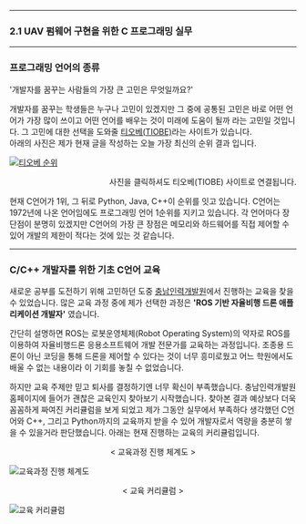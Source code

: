 
--- 
### 2.1 UAV 펌웨어 구현을 위한 C 프로그래밍 실무
---  

### 프로그래밍 언어의 종류

'개발자를 꿈꾸는 사람들의 가장 큰 고민은 무엇일까요?'  

개발자를 꿈꾸는 학생들은 누구나 고민이 있겠지만 그 중에 공통된 고민은 바로 어떤 언어가 가장 많이 쓰이고 어떤 언어를 배우는 것이 미래에 도움이 될까 라는 고민일 것입니다. 그 고민에 대한 선택을 도와줄 [티오베(TIOBE)](https://www.tiobe.com/tiobe-index/)라는 사이트가 있습니다.  
아래의 사진은 제가 현재 글을 작성하는 오늘 가장 최신의 순위 결과 입니다.

[![티오베 순위](https://user-images.githubusercontent.com/84114844/118231463-23167580-b4ca-11eb-87a6-b6343242fe6b.JPG)](https://www.tiobe.com/tiobe-index/)
<p align = "right">
사진을 클릭하셔도 티오베(TIOBE) 사이트로 연결됩니다.
</p>

현재 C언어가 1위, 그 뒤로 Python, Java, C++이 순위를 잇고 있습니다. C언어는 1972년에 나온 언어임에도 프로그래밍 언어 1순위를 지키고 있습니다. 각 언어마다 장단점이 분명히 있겠지만 C언어의 가장 큰 장점은 메모리와 하드웨어를 직접 제어할 수 있어 개발의 제한이 적다는 것에 있는 것 같습니다.

---
### C/C++ 개발자를 위한 기초 C언어 교육

새로운 공부를 도전하기 위해 고민하던 도중 [충남인력개발원](https://cn.korchamhrd.net/)에서 진행하는 교육을 찾을 수 있었습니다. 많은 교육 과정 중에 제가 선택한 과정은 **'ROS 기반 자율비행 드론 애플리케이션 개발자'** 였습니다.

간단히 설명하면 ROS는 로봇운영체제(Robot Operating System)의 약자로 ROS를 이용하여 자율비행드론 응용소프트웨어 개발 전문가를 교육하는 과정입니다. 조종용 드론이 아닌 코딩을 통해 드론을 제어할 수 있다는 것이 너무 흥미로웠고 어느 학원에서도 배울 수 없는 내용이라 이 기회를 놓칠 수 없었습니다.

하지만 교육 주제만 믿고 퇴사를 결정하기엔 너무 확신이 부족했습니다. 충남인력개발원 홈페이지에 들어가 괜찮은 교육인지 찾아보기 시작했습니다. 찾아본 결과 예상보다 더욱 꼼꼼하게 짜여진 커리큘럼을 보게 되었고 제가 그동안 실무에서 부족하다 생각했던 C언어와 C++, 그리고 Python까지의 교육까지 받을 수 있어 개발자로서 역량을 충분히 쌓을 수 있을거라 판단했습니다. 아래는 현재 진행하는 교육의 커리큘럼입니다.

<p align = "center">
< 교육과정 진행 체계도 >
</p>

![교육과정 진행 체계도](https://cn.korchamhrd.net/FileDownload_src.jsp?server_file_path=/tisfile/mojipgwajeong/webeditor/2020/07000/20200513141519388.png)

<p align = "center">
< 교육 커리큘럼 >
</p>

![교육 커리큘럼](https://user-images.githubusercontent.com/84114844/118202665-5be82780-b495-11eb-8a3b-e72453f9eb8d.jpg)